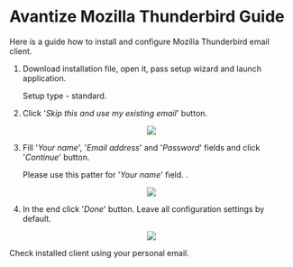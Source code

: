 # Avantize Mozilla Thunderbird Guide

Here is a guide how to install and configure Mozilla Thunderbird email client.

1. Download installation file, open it, pass setup wizard and launch application.

   Setup type - standard.

2. Click '_Skip this and use my existing email_' button.
<p align="center"><img src="https://raw.github.com/SMelanko/AvantizeGuide/master/1-communication/1-thunderbird/imgs/img-1.png"/></p>

3. Fill '_Your name_', '_Email address_' and '_Password_' fields and click '_Continue_' button.

   Please use this patter for '_Your name_' field.
      <First letter of your name>.<Surname>

<p align="center"><img src="https://raw.github.com/SMelanko/AvantizeGuide/master/1-communication/1-thunderbird/imgs/img-2.png"/></p>

4. In the end click '_Done_' button. Leave all configuration settings by default.
<p align="center"><img src="https://raw.github.com/SMelanko/AvantizeGuide/master/1-communication/1-thunderbird/imgs/img-3.png"/></p>

   Check installed client using your personal email.
